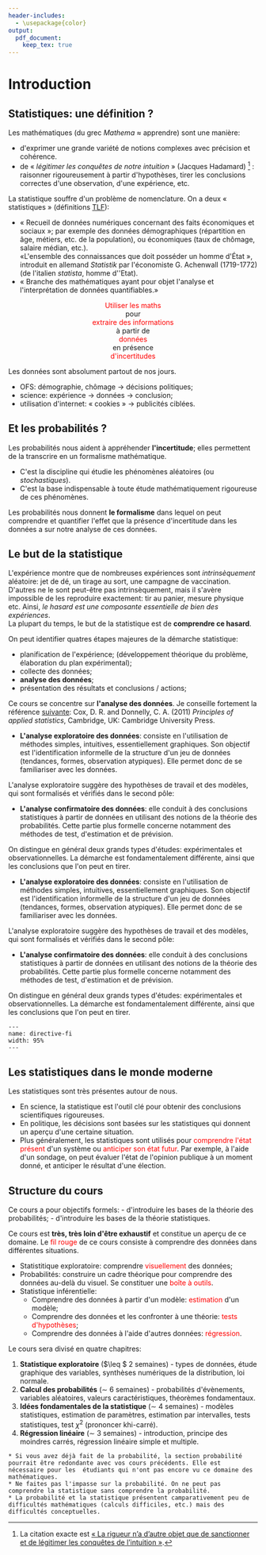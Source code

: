 ```yaml
---
header-includes:
  - \usepackage{color}
output:
  pdf_document:
    keep_tex: true
---
```


# Introduction

## Statistiques: une définition ?

Les mathématiques (du grec *Mathema* $\approx$ apprendre) sont une manière:

- d'exprimer une grande variété de notions complexes avec précision et cohérence.
- de « *légitimer les conquêtes de notre intuition* » (Jacques Hadamard)
        [^citationHadamard]
        : raisonner rigoureusement à partir d'hypothèses, tirer les conclusions correctes d'une observation, d'une expérience, etc.

[^citationHadamard]: La citation exacte est [« La rigueur n’a d’autre objet que de sanctionner et de légitimer les conquêtes de l’intuition »](http://idm-old.math.cnrs.fr/Jacques-Hadamard-passeur.html).

La statistique souffre d'un problème de nomenclature. On a deux « statistiques » (définitions [TLF](http://stella.atilf.fr/Dendien/scripts/tlfiv5/visusel.exe?12;s=467953305;r=1;nat=;sol=1;)):
- « Recueil de données numériques concernant des faits économiques et sociaux »; par exemple des données démographiques (répartition en âge, métiers, etc. de la population), ou économiques (taux de chômage, salaire médian, etc.).  
    «L'ensemble des connaissances que doit posséder un homme d'État », introduit en allemand *Statistik* par l'économiste G. Achenwall (1719-1772) (de l'italien *statista*, homme d'\'Etat).
- « Branche des mathématiques ayant pour objet l'analyse et l'interprétation de données quantifiables.»



<p style="text-align:center">
    <font color="red">Utiliser les maths</font> <br> pour <br> <font color="red">extraire des informations</font> <br> à partir de <br> <font color="red">données</font> <br> en présence <br> <font color="red">d'incertitudes</font> <br>
</p>

Les données sont absolument partout de nos jours.
- OFS: démographie, chômage $\rightarrow$ décisions politiques;
- science: expérience $\rightarrow$ données $\rightarrow$ conclusion;
- utilisation d'internet: « cookies » $\rightarrow$ publicités ciblées.

## Et les probabilités ?

Les probabilités nous aident à appréhender **l'incertitude**; elles permettent de la transcrire en un formalisme mathématique.
- C'est la discipline qui étudie les phénomènes aléatoires (ou *stochastiques*).
- C'est la base indispensable à toute étude mathématiquement rigoureuse de ces phénomènes.

Les probabilités nous donnent **le formalisme** dans lequel on peut comprendre et quantifier l'effet que la présence d'incertitude dans les données a sur notre analyse de ces données.

## Le but de la statistique

L'expérience montre que de nombreuses expériences sont *intrinsèquement* aléatoire: jet de dé, un tirage au sort, une campagne de vaccination.  
D'autres ne le sont peut-être pas intrinsèquement, mais il s'avère impossible de les reproduire exactement: tir au panier, mesure physique etc. Ainsi, *le hasard est une composante essentielle de bien des expériences*.  
La plupart du temps, le but de la statistique est de **comprendre ce hasard**.  

On peut identifier quatres étapes majeures de la démarche statistique:
- planification de l'expérience; (développement théorique du problème, élaboration du plan expérimental);
- collecte des données;
- **analyse des données**;
- présentation des résultats et conclusions / actions;


Ce cours se concentre sur **l'analyse des données**. 
Je conseille fortement la référence [suivante](https://swisscovery.slsp.ch/permalink/41SLSP_NETWORK/1ufb5t2/alma991170199983205501): Cox, D. R.  and Donnelly, C. A. (2011) *Principles of applied statistics*, Cambridge, UK: Cambridge University Press.

- **L'analyse exploratoire des données**: consiste en l'utilisation de méthodes simples, intuitives, essentiellement graphiques. Son objectif est l'identification informelle de la structure d'un jeu de données (tendances, formes, observation atypiques). Elle permet donc de se familiariser avec les données.

L'analyse exploratoire suggère des hypothèses de travail et des modèles, qui sont formalisés et vérifiés dans le second pôle: 
- **L'analyse confirmatoire des données**: elle conduit à des conclusions statistiques à partir de données en utilisant des notions de la théorie des probabilités. Cette partie plus formelle concerne notamment des méthodes de test, d'estimation et de prévision.  

On distingue en général deux grands types d'études: expérimentales et observationnelles. La démarche est fondamentalement différente, ainsi que les conclusions que l'on peut en tirer.  

- **L'analyse exploratoire des données**: consiste en l'utilisation de méthodes simples, intuitives, essentiellement graphiques. Son objectif est l'identification informelle de la structure d'un jeu de données (tendances, formes, observation atypiques). Elle permet donc de se familiariser avec les données.

L'analyse exploratoire suggère des hypothèses de travail et des modèles, qui sont formalisés et vérifiés dans le second pôle: 
- **L'analyse confirmatoire des données**: elle conduit à des conclusions statistiques à partir de données en utilisant des notions de la théorie des probabilités. Cette partie plus formelle concerne notamment des méthodes de test, d'estimation et de prévision.  

On distingue en général deux grands types d'études: expérimentales et observationnelles. La démarche est fondamentalement différente, ainsi que les conclusions que l'on peut en tirer.
```{figure} table.svg
---
name: directive-fi
width: 95%
---
```
## Les statistiques dans le monde moderne

Les statistiques sont très présentes autour de nous.
- En science, la statistique est l'outil clé pour obtenir des conclusions scientifiques rigoureuses.
- En politique, les décisions sont basées sur les statistiques qui donnent un aperçu d'une certaine situation.
- Plus généralement, les statistiques sont utilisés pour <font color="red">comprendre l'état présent</font> d'un système ou <font color="red">anticiper son état futur</font>. Par exemple, à l'aide d'un sondage, on peut évaluer l'état de l'opinion publique à un moment donné, et anticiper le résultat d'une élection.

## Structure du cours

Ce cours a pour objectifs formels:
    - d'introduire les bases de la théorie des probabilités;
    - d'introduire les bases de la théorie statistiques.
    
Ce cours est **très, très loin d'être exhaustif** et constitue un aperçu de ce domaine.
Le <font color="red">fil rouge</font> de ce cours consiste à comprendre des données dans différentes situations.
- Statistitique exploratoire: comprendre <font color="red">visuellement</font> des données;
- Probabilités: construire un cadre théorique pour comprendre des données au-delà du visuel. Se constituer une <font color="red">boîte à outils</font>.
- Statistique inférentielle: 
    * Comprendre des données à partir d'un modèle: <font color="red">estimation</font> d'un modèle;
    * Comprendre des données et les confronter à une théorie: <font color="red">tests d'hypothèses</font>;
    * Comprendre des données à l'aide d'autres données: <font color="red">régression</font>. 

Le cours sera divisé en quatre chapitres:
1. **Statistique exploratoire** ($\leq $ 2 semaines) - types de données, étude graphique des variables, synthèses numériques de la distribution, loi normale.
1. **Calcul des probabilités** ($\sim$ 6 semaines) - probabilités d'évènements, variables aléatoires, valeurs caractéristiques, théorèmes fondamentaux.
1. **Idées fondamentales de la statistique** ($\sim$ 4 semaines) - modèles statistiques, estimation de paramètres, estimation par intervalles, tests statistiques, test $\chi^2$ (prononcer khi-carré).
1. **Régression linéaire** ($\sim$ 3 semaines) - introduction, principe des moindres carrés, régression linéaire simple et multiple.

````{admonition} Remarque
* Si vous avez déjà fait de la probabilité, la section probabilité pourrait être redondante avec vos cours précédents. Elle est nécessaire pour les  étudiants qui n'ont pas encore vu ce domaine des mathématiques.
* Ne faites pas l'impasse sur la probabilité. On ne peut pas comprendre la statistique sans comprendre la probabilité.        
* La probabilité et la statistique présentent camparativement peu de difficultés mathématiques (calculs difficiles, etc.) mais des difficultés conceptuelles.
````
